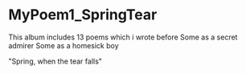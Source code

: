 # MyPoem1_SpringTear

This album includes 13 poems which i wrote before
Some as a secret admirer
Some as a homesick boy

"Spring, when the tear falls"
